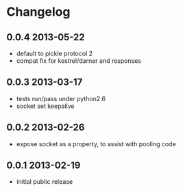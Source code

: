 Changelog
=========

## 0.0.4 2013-05-22

*   default to pickle protocol 2
*   compat fix for kestrel/darner and responses

## 0.0.3 2013-03-17

*   tests run/pass under python2.6
*   socket set keepalive

## 0.0.2 2013-02-26

*   expose socket as a property, to assist with pooling code

## 0.0.1 2013-02-19

*   initial public release
